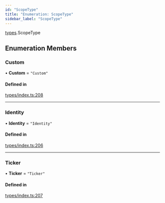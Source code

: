 ```yaml
---
id: "ScopeType"
title: "Enumeration: ScopeType"
sidebar_label: "ScopeType"
---
```


[types](../../../modules/Types/Types.md).ScopeType

## Enumeration Members

### Custom

• **Custom** = ``"Custom"``

#### Defined in

[types/index.ts:208](https://github.com/PolymeshAssociation/polymesh-sdk/blob/372a67e5d/src/types/index.ts#L208)

___

### Identity

• **Identity** = ``"Identity"``

#### Defined in

[types/index.ts:206](https://github.com/PolymeshAssociation/polymesh-sdk/blob/372a67e5d/src/types/index.ts#L206)

___

### Ticker

• **Ticker** = ``"Ticker"``

#### Defined in

[types/index.ts:207](https://github.com/PolymeshAssociation/polymesh-sdk/blob/372a67e5d/src/types/index.ts#L207)
